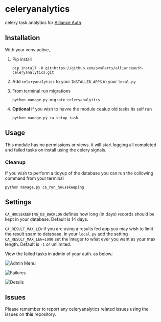 # celeryanalytics

celery task analytics for [Alliance Auth](https://gitlab.com/allianceauth/allianceauth).

## Installation

With your venv active,

  1. Pip install
  
      `pip install -U git+https://github.com/pvyParts/allianceauth-celeryanalytics.git`

  2. Add `celeryanalytics` to your `INSTALLED_APPS` in your `local.py`

  3. From terminal run migrations

     `python manage.py migrate celeryanalytics`

  4. **Optional** if you wish to havve the module cealup old tasks its self run 
 
     `python manage.py ca_setup_task`
 
## Usage
This module has no permissions or views. it will start logging all completed and failed tasks on install using the celery signals.

### Cleanup 
If you wish to perform a tidyup of the database you can run the collowing command from your terminal

`python manage.py ca_run_housekeeping`

## Settings

`CA_HOUSEKEEPING_DB_BACKLOG` defines how long (in days) records should be kept in
your database. Default is 14 days.

`CA_RESULT_MAX_LEN` if you are using a results fed app you may wish to limit the result spam to database.
in your `local.py` add the setting `CA_RESULT_MAX_LEN=1000` set the integer to what ever you want as your max length. Default is `-1` or unlimited.


View the failed tasks in admin of your auth. as below;

![Admin Menu](https://i.imgur.com/g36hJyu.png "Admin Menu")

![Failures](https://i.imgur.com/mTD224f.png "Failures")

![Details](https://i.imgur.com/ang9wXB.png "Details")

## Issues

Please remember to report any celeryanalytics related issues using the issues on **this** repository.
